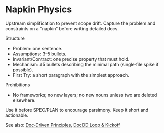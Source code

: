 # Napkin Physics

Upstream simplification to prevent scope drift. Capture the problem and constraints on a “napkin” before writing detailed docs.

Structure

- Problem: one sentence.
- Assumptions: 3–5 bullets.
- Invariant/Contract: one precise property that must hold.
- Mechanism: ≤5 bullets describing the minimal path (single‑file spike if possible).
- First Try: a short paragraph with the simplest approach.

Prohibitions

- No frameworks; no new layers; no new nouns unless two are deleted elsewhere.

Use it before SPEC/PLAN to encourage parsimony. Keep it short and actionable.

See also: [Doc‑Driven Principles](./ddd-principles.md), [DocDD Loop & Kickoff](../practice/loop-and-kickoff.md)
